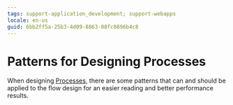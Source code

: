 ```yaml
---
tags: support-application_development; support-webapps
locale: en-us
guid: 6bb2ff5a-25b3-4d09-8863-08fc0896b4c8
---
```


# Patterns for Designing Processes

When designing [Processes](../process.md), there are some patterns that can and should be applied to the flow design for an easier reading and better performance results.
